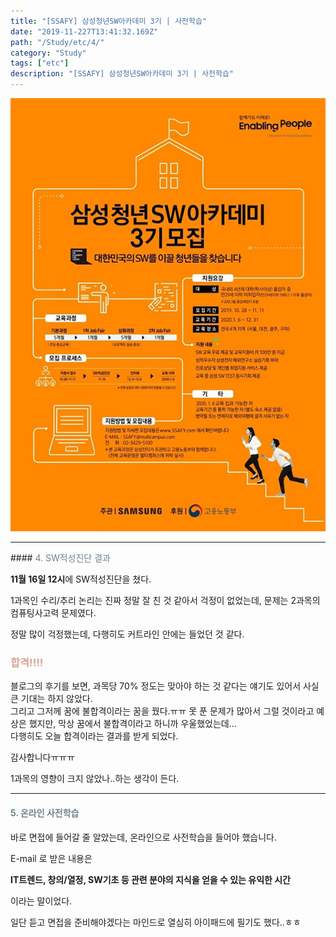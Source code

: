 ```yaml
---
title: "[SSAFY] 삼성청년SW아카데미 3기 | 사전학습"
date: "2019-11-227T13:41:32.169Z"
path: "/Study/etc/4/"
category: "Study"
tags: ["etc"]
description: "[SSAFY] 삼성청년SW아카데미 3기 | 사전학습"
---
```


![img](images/ssafy.png)

<hr />
#### <span style="color:#6D838C">4. SW적성진단 결과</span>  

**11월 16일 12시**에 SW적성진단을 쳤다.  

1과목인 수리/추리 논리는 진짜 정말 잘 친 것 같아서 걱정이 없었는데, 문제는 2과목의 컴퓨팅사고력 문제였다.

정말 많이 걱정했는데, 다행히도 커트라인 안에는 들었던 것 같다.  

### <span style="color:#D9A493">**합격!!!!**</span>  

블로그의 후기를 보면, 과목당 70% 정도는 맞아야 하는 것 같다는 얘기도 있어서 사실 큰 기대는 하지 않았다.  
그리고 그저께 꿈에 불합격이라는 꿈을 꿨다.ㅠㅠ
못 푼 문제가 많아서 그럴 것이라고 예상은 했지만, 막상 꿈에서 불합격이라고 하니까 우울했었는데...  
다행히도 오늘 합격이라는 결과를 받게 되었다.  

감사합니다ㅠㅠㅠ

1과목의 영향이 크지 않았나..하는 생각이 든다.  

<hr>


#### <span style="color:#6D838C">5. 온라인 사전학습</span>  

바로 면접에 들어갈 줄 알았는데, 온라인으로 사전학습을 들어야 했습니다.

E-mail 로 받은 내용은

**IT트렌드, 창의/열정, SW기초 등 관련 분야의 지식을 얻을 수 있는 유익한 시간**  

이라는 말이었다.  

일단 듣고 면접을 준비해야겠다는 마인드로 열심히 아이패드에 필기도 했다..ㅎㅎ
